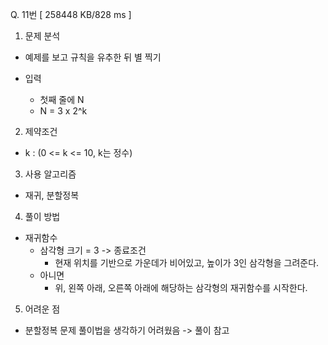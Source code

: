 Q. 11번 [ 258448 KB/828 ms ]

1. 문제 분석
- 예제를 보고 규칙을 유추한 뒤 별 찍기

- 입력
  - 첫째 줄에 N
  - N = 3 x 2^k

2. 제약조건
- k : (0 <= k <= 10, k는 정수)

3. 사용 알고리즘
- 재귀, 분할정복

4. 풀이 방법
- 재귀함수
  - 삼각형 크기 = 3 -> 종료조건
    - 현재 위치를 기반으로 가운데가 비어있고, 높이가 3인 삼각형을 그려준다.
  - 아니면
    - 위, 왼쪽 아래, 오른쪽 아래에 해당하는 삼각형의 재귀함수를 시작한다.

5. 어려운 점
- 분할정복 문제 풀이법을 생각하기 어려웠음 -> 풀이 참고